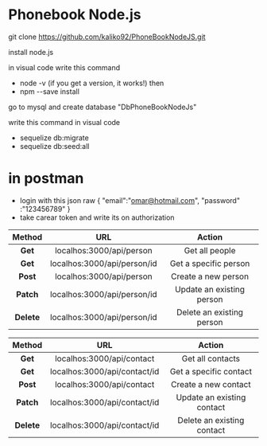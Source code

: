 # Phonebook Node.js

git clone https://github.com/kaliko92/PhoneBookNodeJS.git

install node.js

in visual code 
write this command
- node -v (if you get a version, it works!)
then
- npm --save install

go to mysql and create database "DbPhoneBookNodeJs"

write this command in visual code
- sequelize db:migrate
- sequelize db:seed:all

<!-- if it doesn't work, write this in command 
- npm install --save sequelize
then try write previews command again -->


# in postman
- login with this json raw
{
    "email":"omar@hotmail.com",
    "password" :"123456789"
}
- take carear token and write its on authorization

|**Method**| **URL**                              | **Action**                |
|:--------:|:------------------------------------:|:-------------------------:|
|**Get**   |localhos:3000/api/person       | Get all people            |
|**Get**   |localhos:3000/api/person/id    | Get a specific person     |
|**Post**  |localhos:3000/api/person       | Create a new person       |
|**Patch** |localhos:3000/api/person/id    | Update an existing person |
|**Delete**|localhos:3000/api/person/id    | Delete an existing person |

|**Method**| **URL**                              | **Action**                |
|:--------:|:------------------------------------:|:-------------------------:|
|**Get**   |localhos:3000/api/contact       | Get all contacts           |
|**Get**   |localhos:3000/api/contact/id    | Get a specific contact     |
|**Post**  |localhos:3000/api/contact       | Create a new contact       |
|**Patch** |localhos:3000/api/contact/id    | Update an existing contact |
|**Delete**|localhos:3000/api/contact/id    | Delete an existing contact |



<!-- # update fist database
write this command to drop tables and datas, and seed them again
- sequelize db:migrate:undo

then write this again
- sequelize db:migrate
- sequelize db:seed:all -->